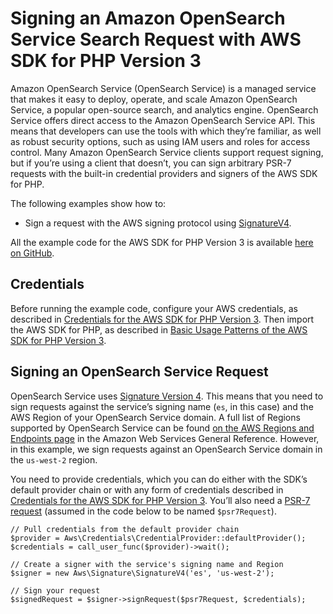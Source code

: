 # Signing an Amazon OpenSearch Service Search Request with AWS SDK for PHP Version 3<a name="service_es-data-plane"></a>

Amazon OpenSearch Service \(OpenSearch Service\) is a managed service that makes it easy to deploy, operate, and scale Amazon OpenSearch Service, a popular open\-source search, and analytics engine\. OpenSearch Service offers direct access to the Amazon OpenSearch Service API\. This means that developers can use the tools with which they’re familiar, as well as robust security options, such as using IAM users and roles for access control\. Many Amazon OpenSearch Service clients support request signing, but if you’re using a client that doesn’t, you can sign arbitrary PSR\-7 requests with the built\-in credential providers and signers of the AWS SDK for PHP\.

The following examples show how to:
+ Sign a request with the AWS signing protocol using [SignatureV4](https://docs.aws.amazon.com/aws-sdk-php/v3/api/class-Aws.Signature.SignatureV4.html#_signRequest)\.

All the example code for the AWS SDK for PHP Version 3 is available [here on GitHub](https://github.com/awsdocs/aws-doc-sdk-examples/tree/master/php/example_code)\.

## Credentials<a name="credentials"></a>

Before running the example code, configure your AWS credentials, as described in [Credentials for the AWS SDK for PHP Version 3](guide_credentials.md)\. Then import the AWS SDK for PHP, as described in [Basic Usage Patterns of the AWS SDK for PHP Version 3](getting-started_basic-usage.md)\.

## Signing an OpenSearch Service Request<a name="signing-an-es-request"></a>

OpenSearch Service uses [Signature Version 4](https://docs.aws.amazon.com/general/latest/gr/signature-version-4.html)\. This means that you need to sign requests against the service’s signing name \(`es`, in this case\) and the AWS Region of your OpenSearch Service domain\. A full list of Regions supported by OpenSearch Service can be found [ on the AWS Regions and Endpoints page](https://docs.aws.amazon.com/general/latest/gr/rande.html) in the Amazon Web Services General Reference\. However, in this example, we sign requests against an OpenSearch Service domain in the `us-west-2` region\.

You need to provide credentials, which you can do either with the SDK’s default provider chain or with any form of credentials described in [Credentials for the AWS SDK for PHP Version 3](guide_credentials.md)\. You’ll also need a [PSR\-7 request](https://docs.aws.amazon.com/aws-sdk-php/v3/api/class-Psr.Http.Message.RequestInterface.html) \(assumed in the code below to be named `$psr7Request`\)\.

```
// Pull credentials from the default provider chain
$provider = Aws\Credentials\CredentialProvider::defaultProvider();
$credentials = call_user_func($provider)->wait();

// Create a signer with the service's signing name and Region
$signer = new Aws\Signature\SignatureV4('es', 'us-west-2');

// Sign your request
$signedRequest = $signer->signRequest($psr7Request, $credentials);
```